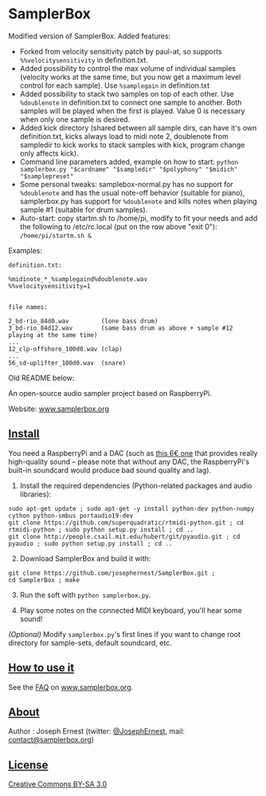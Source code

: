 SamplerBox
==========

Modified version of SamplerBox. Added features:
* Forked from velocity sensitivity patch by paul-at, so supports `%%velocitysensitivity` in definition.txt.
* Added possibility to control the max volume of individual samples (velocity works at the same time, but you now get a maximum level control for each sample). Use `%samplegain` in definition.txt
* Added possibility to stack two samples on top of each other. Use `%doublenote` in definition.txt to connect one sample to another. Both samples will be played when the first is played. Value 0 is necessary when only one sample is desired.
* Added kick directory (shared between all sample dirs, can have it's own definition.txt, kicks always load to midi note 2, doublenote from sampledir to kick works to stack samples with kick, program change only affects kick).
* Command line parameters added, example on how to start: `python samplerbox.py "$cardname" "$sampledir" "$polyphony" "$midich" "$samplepreset"`
* Some personal tweaks: samplebox-normal.py has no support for `%doublenote` and has the usual note-off behavior (suitable for piano), samplerbox.py has support for `%doublenote` and kills notes when playing sample #1 (suitable for drum samples).
* Auto-start: copy startm.sh to /home/pi, modify to fit your needs and add the following to /etc/rc.local (put on the row above "exit 0"): `/home/pi/startm.sh &`

Examples:

```
definition.txt:

%midinote_*_%samplegaind%doublenote.wav
%%velocitysensitivity=1


file names:

2_bd-rio_84d0.wav         (lone bass drum)
3_bd-rio_84d12.wav        (same bass drum as above + sample #12 playing at the same time)
...
12_clp-offshore_100d0.wav (clap)
...
56_sd-uplifter_100d0.wav  (snare)
```


Old README below:


An open-source audio sampler project based on RaspberryPi.

Website: www.samplerbox.org

[Install](#install)
----

You need a RaspberryPi and a DAC (such as [this 6€ one](http://www.ebay.fr/itm/1Pc-PCM2704-5V-Mini-USB-Alimente-Sound-Carte-DAC-decodeur-Board-pr-ordinateur-PC-/231334667385?pt=LH_DefaultDomain_71&hash=item35dc9ee479) that provides really high-quality sound – please note that without any DAC, the RaspberryPi's built-in soundcard would produce bad sound quality and lag).

1. Install the required dependencies (Python-related packages and audio libraries):

  ~~~
  sudo apt-get update ; sudo apt-get -y install python-dev python-numpy cython python-smbus portaudio19-dev
  git clone https://github.com/superquadratic/rtmidi-python.git ; cd rtmidi-python ; sudo python setup.py install ; cd .. 
  git clone http://people.csail.mit.edu/hubert/git/pyaudio.git ; cd pyaudio ; sudo python setup.py install ; cd ..
  ~~~

2. Download SamplerBox and build it with: 

  ~~~
  git clone https://github.com/josephernest/SamplerBox.git ;
  cd SamplerBox ; make 
  ~~~

3. Run the soft with `python samplerbox.py`.

4. Play some notes on the connected MIDI keyboard, you'll hear some sound!  

*(Optional)*  Modify `samplerbox.py`'s first lines if you want to change root directory for sample-sets, default soundcard, etc.

<!--  *Note:* Don't install `pyaudio` with `apt-get install python-pyaudio` since this would install version 0.2.4, that wouldn't work for this project. Version 0.2.8 or higher is required. -->

[How to use it](#howto)
----

See the [FAQ](http://www.samplerbox.org/faq) on www.samplerbox.org.


[About](#about)
----

Author : Joseph Ernest (twitter: [@JosephErnest](http:/twitter.com/JosephErnest), mail: [contact@samplerbox.org](mailto:contact@samplerbox.org))


[License](#license)
----

[Creative Commons BY-SA 3.0](http://creativecommons.org/licenses/by-sa/3.0/)
